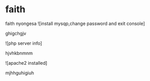 # faith
faith nyongesa 
![install mysqp,change password and exit console]

ghigchgjv

![php  server info]

hjvhkbnmnm

![apache2 installed]

mjhhguhigiuh
